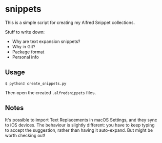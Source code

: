 # snippets

This is a simple script for creating my Alfred Snippet collections.

Stuff to write down:

* Why are text expansion snippets?
* Why in Git?
* Package format
* Personal info

## Usage

```console
$ python3 create_snippets.py
```

Then open the created `.alfredsnippets` files.

## Notes

It's possible to import Text Replacements in macOS Settings, and they sync to iOS devices.
The behaviour is slightly different: you have to keep typing to accept the suggestion, rather than having it auto-expand.
But might be worth checking out!
